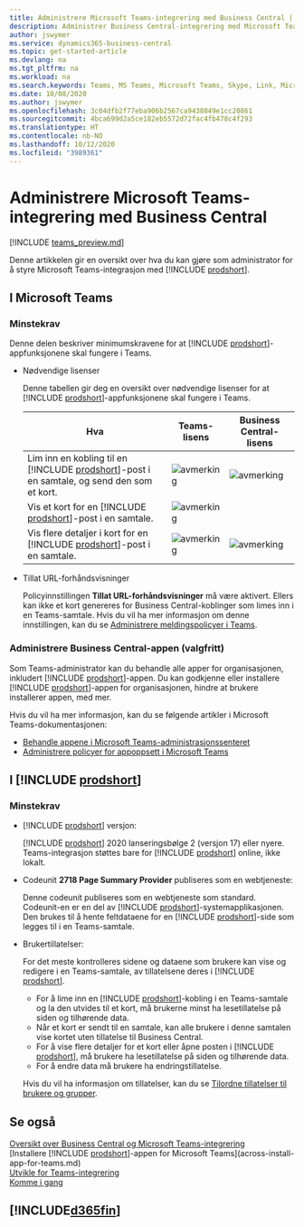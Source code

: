 ```yaml
---
title: Administrere Microsoft Teams-integrering med Business Central | Microsoft Docs
description: Administrer Business Central-integrering med Microsoft Teams.
author: jswymer
ms.service: dynamics365-business-central
ms.topic: get-started-article
ms.devlang: na
ms.tgt_pltfrm: na
ms.workload: na
ms.search.keywords: Teams, MS Teams, Microsoft Teams, Skype, Link, Microsoft 365, collaborate, collaboration, teamwork
ms.date: 10/08/2020
ms.author: jswymer
ms.openlocfilehash: 3c04dfb2f77eba906b2567ca9438849e1cc20861
ms.sourcegitcommit: 4bca699d2a5ce182eb5572d72fac4fb478c4f293
ms.translationtype: HT
ms.contentlocale: nb-NO
ms.lasthandoff: 10/12/2020
ms.locfileid: "3989361"
---
```

# <a name="managing-microsoft-teams-integration-with-business-central"></a>Administrere Microsoft Teams-integrering med Business Central

[!INCLUDE [teams_preview.md](includes/teams_preview.md)]

Denne artikkelen gir en oversikt over hva du kan gjøre som administrator for å styre Microsoft Teams-integrasjon med [!INCLUDE [prodshort](includes/prodshort.md)].

## <a name="in-microsoft-teams"></a>I Microsoft Teams

### <a name="minimum-requirements"></a>Minstekrav

Denne delen beskriver minimumskravene for at [!INCLUDE [prodshort](includes/prodshort.md)]-appfunksjonene skal fungere i Teams.

- Nødvendige lisenser

    Denne tabellen gir deg en oversikt over nødvendige lisenser for at [!INCLUDE [prodshort](includes/prodshort.md)]-appfunksjonene skal fungere i Teams.

    |Hva|Teams-lisens|Business Central-lisens|
    |----|---|---|
    |Lim inn en kobling til en [!INCLUDE [prodshort](includes/prodshort.md)]-post i en samtale, og send den som et kort.|![avmerking](media/check.png "avmerking")|![avmerking](media/check.png "avmerking")|
    |Vis et kort for en [!INCLUDE [prodshort](includes/prodshort.md)]-post i en samtale.|![avmerking](media/check.png "avmerking")||
    |Vis flere detaljer i kort for en [!INCLUDE [prodshort](includes/prodshort.md)]-post i en samtale.|![avmerking](media/check.png "avmerking")|![avmerking](media/check.png "avmerking")|

- Tillat URL-forhåndsvisninger

    Policyinnstillingen **Tillat URL-forhåndsvisninger** må være aktivert. Ellers kan ikke et kort genereres for Business Central-koblinger som limes inn i en Teams-samtale. Hvis du vil ha mer informasjon om denne innstillingen, kan du se [Administrere meldingspolicyer i Teams](/microsoftteams/messaging-policies-in-teams).

### <a name="managing-the-business-central-app-optional"></a>Administrere Business Central-appen (valgfritt)

Som Teams-administrator kan du behandle alle apper for organisasjonen, inkludert [!INCLUDE [prodshort](includes/prodshort.md)]-appen. Du kan godkjenne eller installere [!INCLUDE [prodshort](includes/prodshort.md)]-appen for organisasjonen, hindre at brukere installerer appen, med mer.

Hvis du vil ha mer informasjon, kan du se følgende artikler i Microsoft Teams-dokumentasjonen:

- [Behandle appene i Microsoft Teams-administrasjonssenteret](https://docs.microsoft.com/MicrosoftTeams/manage-apps)
- [Administrere policyer for appoppsett i Microsoft Teams](https://docs.microsoft.com/microsoftteams/teams-app-setup-policies)

## <a name="in-prodshort"></a>I [!INCLUDE [prodshort](includes/prodshort.md)]

### <a name="minimum-requirements"></a>Minstekrav

- [!INCLUDE [prodshort](includes/prodshort.md)] versjon:

    [!INCLUDE [prodshort](includes/prodshort.md)] 2020 lanseringsbølge 2 (versjon 17) eller nyere. Teams-integrasjon støttes bare for [!INCLUDE [prodshort](includes/prodshort.md)] online, ikke lokalt.

- Codeunit **2718 Page Summary Provider** publiseres som en webtjeneste:

    Denne codeunit publiseres som en webtjeneste som standard. Codeunit-en er en del av [!INCLUDE [prodshort](includes/prodshort.md)]-systemapplikasjonen. Den brukes til å hente feltdataene for en [!INCLUDE [prodshort](includes/prodshort.md)]-side som legges til i en Teams-samtale. 

- Brukertillatelser:

    For det meste kontrolleres sidene og dataene som brukere kan vise og redigere i en Teams-samtale, av tillatelsene deres i [!INCLUDE [prodshort](includes/prodshort.md)].
    
    - For å lime inn en [!INCLUDE [prodshort](includes/prodshort.md)]-kobling i en Teams-samtale og la den utvides til et kort, må brukerne minst ha lesetillatelse på siden og tilhørende data.
    - Når et kort er sendt til en samtale, kan alle brukere i denne samtalen vise kortet uten tillatelse til Business Central.
    - For å vise flere detaljer for et kort eller åpne posten i [!INCLUDE [prodshort](includes/prodshort.md)], må brukere ha lesetillatelse på siden og tilhørende data.
    - For å endre data må brukere ha endringstillatelse.
    
    Hvis du vil ha informasjon om tillatelser, kan du se [Tilordne tillatelser til brukere og grupper](ui-define-granular-permissions.md).

## <a name="see-also"></a>Se også
[Oversikt over Business Central og Microsoft Teams-integrering](across-teams-overview.md)  
[Installere [!INCLUDE [prodshort](includes/prodshort.md)]-appen for Microsoft Teams](across-install-app-for-teams.md)  
[Utvikle for Teams-integrering](/dynamics365/business-central/dev-itpro/developer/devenv-develop-for-teams)  
[Komme i gang](product-get-started.md)  

## [!INCLUDE[d365fin](includes/free_trial_md.md)]  
